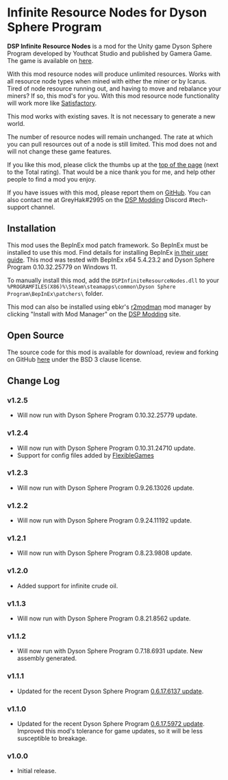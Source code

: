 # Infinite Resource Nodes for Dyson Sphere Program

**DSP Infinite Resource Nodes** is a mod for the Unity game Dyson Sphere Program developed by Youthcat Studio and published by Gamera Game.  The game is available on [here](https://store.steampowered.com/app/1366540/Dyson_Sphere_Program/).

With this mod resource nodes will produce unlimited resources.  Works with all resource node types when mined with either the miner or by Icarus.  Tired of node resource running out, and having to move and rebalance your miners?  If so, this mod's for you.  With this mod resource node functionality will work more like [Satisfactory](https://www.satisfactorygame.com/).

This mod works with existing saves.  It is not necessary to generate a new world.

The number of resource nodes will remain unchanged.  The rate at which you can pull resources out of a node is still limited.  This mod does not and will not change these game features.

If you like this mod, please click the thumbs up at the [top of the page](https://dsp.thunderstore.io/package/GreyHak/DSP_Infinite_Resource_Nodes/) (next to the Total rating).  That would be a nice thank you for me, and help other people to find a mod you enjoy.

If you have issues with this mod, please report them on [GitHub](https://github.com/GreyHak/dsp-infinite-resource-nodes/issues).  You can also contact me at GreyHak#2995 on the [DSP Modding](https://discord.gg/XxhyTNte) Discord #tech-support channel.

## Installation
This mod uses the BepInEx mod patch framework.  So BepInEx must be installed to use this mod.  Find details for installing BepInEx [in their user guide](https://bepinex.github.io/bepinex_docs/master/articles/user_guide/installation/index.html#installing-bepinex-1).  This mod was tested with BepInEx x64 5.4.23.2 and Dyson Sphere Program 0.10.32.25779 on Windows 11.

To manually install this mod, add the `DSPInfiniteResourceNodes.dll` to your `%PROGRAMFILES(X86)%\Steam\steamapps\common\Dyson Sphere Program\BepInEx\patchers\` folder.

This mod can also be installed using ebkr's [r2modman](https://dsp.thunderstore.io/package/ebkr/r2modman/) mod manager by clicking "Install with Mod Manager" on the [DSP Modding](https://dsp.thunderstore.io/package/GreyHak/DSP_Infinite_Resource_Nodes/) site.

## Open Source
The source code for this mod is available for download, review and forking on GitHub [here](https://github.com/GreyHak/dsp-infinite-resource-nodes) under the BSD 3 clause license.

## Change Log
### v1.2.5
 - Will now run with Dyson Sphere Program 0.10.32.25779 update.
### v1.2.4
 - Will now run with Dyson Sphere Program 0.10.31.24710 update.
 - Support for config files added by [FlexibleGames](https://github.com/FlexibleGames)
### v1.2.3
 - Will now run with Dyson Sphere Program 0.9.26.13026 update.
### v1.2.2
 - Will now run with Dyson Sphere Program 0.9.24.11192 update.
### v1.2.1
 - Will now run with Dyson Sphere Program 0.8.23.9808 update.
### v1.2.0
 - Added support for infinite crude oil.
### v1.1.3
 - Will now run with Dyson Sphere Program 0.8.21.8562 update.
### v1.1.2
 - Will now run with Dyson Sphere Program 0.7.18.6931 update.  New assembly generated.
### v1.1.1
 - Updated for the recent Dyson Sphere Program [0.6.17.6137 update](https://store.steampowered.com/news/app/1366540/view/3031460028349817002).
### v1.1.0
 - Updated for the recent Dyson Sphere Program [0.6.17.5972 update](https://store.steampowered.com/news/app/1366540/view/3056228558787535044).  Improved this mod's tolerance for game updates, so it will be less susceptible to breakage.
### v1.0.0
 - Initial release.
